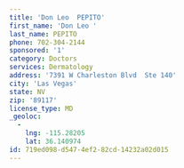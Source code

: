 ```yaml
---
title: 'Don Leo  PEPITO'
first_name: 'Don Leo '
last_name: PEPITO
phone: 702-304-2144
sponsored: '1'
category: Doctors
services: Dermatology
address: '7391 W Charleston Blvd  Ste 140'
city: 'Las Vegas'
state: NV
zip: '89117'
license_type: MD
_geoloc:
  -
    lng: -115.28205
    lat: 36.140974
id: 719ed098-d547-4ef2-82cd-14232a02d015
---
```

